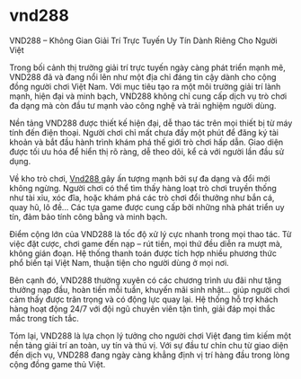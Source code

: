 # vnd288
 VND288 – Không Gian Giải Trí Trực Tuyến Uy Tín Dành Riêng Cho Người Việt

Trong bối cảnh thị trường giải trí trực tuyến ngày càng phát triển mạnh mẽ, VND288 đã và đang nổi lên như một địa chỉ đáng tin cậy dành cho cộng đồng người chơi Việt Nam. Với mục tiêu tạo ra một môi trường giải trí lành mạnh, hiện đại và minh bạch, VND288 không chỉ cung cấp dịch vụ trò chơi đa dạng mà còn đầu tư mạnh vào công nghệ và trải nghiệm người dùng.

Nền tảng VND288 được thiết kế hiện đại, dễ thao tác trên mọi thiết bị từ máy tính đến điện thoại. Người chơi chỉ mất chưa đầy một phút để đăng ký tài khoản và bắt đầu hành trình khám phá thế giới trò chơi hấp dẫn. Giao diện được tối ưu hóa để hiển thị rõ ràng, dễ theo dõi, kể cả với người lần đầu sử dụng.

Về kho trò chơi, <a href=https://vnd288.top> Vnd288 </a>  gây ấn tượng mạnh bởi sự đa dạng và đổi mới không ngừng. Người chơi có thể tìm thấy hàng loạt trò chơi truyền thống như tài xỉu, xóc đĩa, hoặc khám phá các trò chơi đổi thưởng như bắn cá, quay hũ, lô đề... Các tựa game được cung cấp bởi những nhà phát triển uy tín, đảm bảo tính công bằng và minh bạch.

Điểm cộng lớn của VND288 là tốc độ xử lý cực nhanh trong mọi thao tác. Từ việc đặt cược, chơi game đến nạp – rút tiền, mọi thứ đều diễn ra mượt mà, không gián đoạn. Hệ thống thanh toán được tích hợp nhiều phương thức phổ biến tại Việt Nam, thuận tiện cho người dùng ở mọi nơi.

Bên cạnh đó, VND288 thường xuyên có các chương trình ưu đãi như tặng thưởng nạp đầu, hoàn tiền mỗi tuần, khuyến mãi sinh nhật… giúp người chơi cảm thấy được trân trọng và có động lực quay lại. Hệ thống hỗ trợ khách hàng hoạt động 24/7 với đội ngũ chuyên viên tận tình, giải đáp mọi thắc mắc trong tích tắc.

Tóm lại, VND288 là lựa chọn lý tưởng cho người chơi Việt đang tìm kiếm một nền tảng giải trí an toàn, uy tín và thú vị. Với sự đầu tư chỉn chu từ giao diện đến dịch vụ, VND288 đang ngày càng khẳng định vị trí hàng đầu trong lòng cộng đồng game thủ Việt. 
